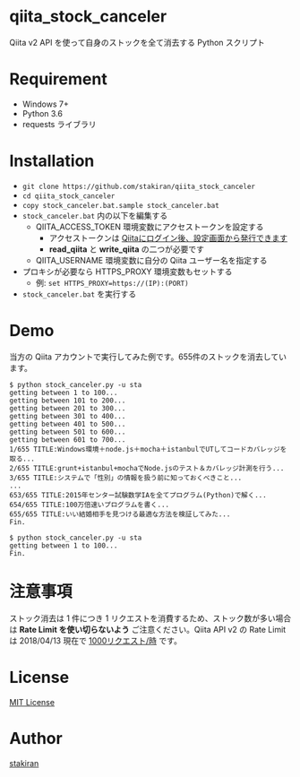 # qiita_stock_canceler
Qiita v2 API を使って自身のストックを全て消去する Python スクリプト

# Requirement

- Windows 7+
- Python 3.6
- requests ライブラリ

# Installation

- `git clone https://github.com/stakiran/qiita_stock_canceler`
- `cd qiita_stock_canceler`
- `copy stock_canceler.bat.sample stock_canceler.bat`
- `stock_canceler.bat` 内の以下を編集する
  - QIITA_ACCESS_TOKEN 環境変数にアクセストークンを設定する
    - アクセストークンは [Qiitaにログイン後、設定画面から発行できます](https://qiita.com/settings/applications)
    - **read_qiita** と **write_qiita** の二つが必要です
  - QIITA_USERNAME 環境変数に自分の Qiita ユーザー名を指定する
- プロキシが必要なら HTTPS_PROXY 環境変数もセットする
  - 例: `set HTTPS_PROXY=https://(IP):(PORT)`
- `stock_canceler.bat` を実行する

# Demo

当方の Qiita アカウントで実行してみた例です。655件のストックを消去しています。

```
$ python stock_canceler.py -u sta
getting between 1 to 100...
getting between 101 to 200...
getting between 201 to 300...
getting between 301 to 400...
getting between 401 to 500...
getting between 501 to 600...
getting between 601 to 700...
1/655 TITLE:Windows環境＋node.js＋mocha＋istanbulでUTしてコードカバレッジを取る...
2/655 TITLE:grunt+istanbul+mochaでNode.jsのテスト＆カバレッジ計測を行う...
3/655 TITLE:システムで「性別」の情報を扱う前に知っておくべきこと...
...
653/655 TITLE:2015年センター試験数学IAを全てプログラム(Python)で解く...
654/655 TITLE:100万倍速いプログラムを書く...
655/655 TITLE:いい結婚相手を見つける最適な方法を検証してみた...
Fin.

$ python stock_canceler.py -u sta
getting between 1 to 100...
Fin.
```

# 注意事項

ストック消去は 1 件につき 1 リクエストを消費するため、ストック数が多い場合は **Rate Limit を使い切らないよう** ご注意ください。Qiita API v2 の Rate Limit は 2018/04/13 現在で [1000リクエスト/時](https://qiita.com/api/v2/docs#%E5%88%A9%E7%94%A8%E5%88%B6%E9%99%90) です。

# License

[MIT License](LICENSE)

# Author

[stakiran](https://github.com/stakiran)
